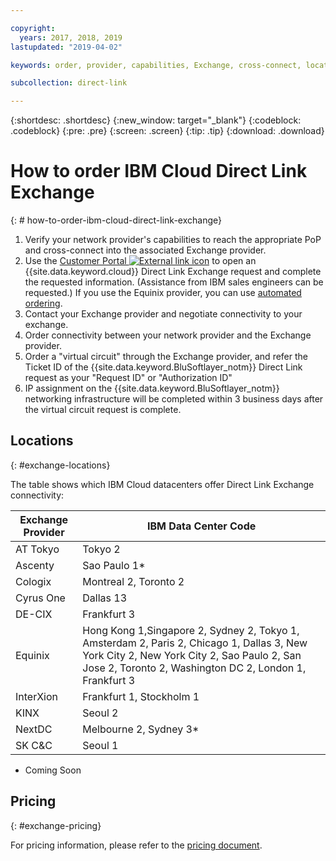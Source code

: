 ```yaml
---

copyright:
  years: 2017, 2018, 2019
lastupdated: "2019-04-02"

keywords: order, provider, capabilities, Exchange, cross-connect, locations, PoP, datacenter, data, center, pricing

subcollection: direct-link

---
```


{:shortdesc: .shortdesc}
{:new_window: target="_blank"}
{:codeblock: .codeblock}
{:pre: .pre}
{:screen: .screen}
{:tip: .tip}
{:download: .download}

# How to order IBM Cloud Direct Link Exchange
{: # how-to-order-ibm-cloud-direct-link-exchange}

1. Verify your network provider's capabilities to reach the appropriate PoP and cross-connect into the associated Exchange provider.
2. Use the [Customer Portal ![External link icon](../../icons/launch-glyph.svg "External link icon")](https://control.softlayer.com/) to open an {{site.data.keyword.cloud}} Direct Link Exchange request and complete the requested information. (Assistance from IBM sales engineers can be requested.) If you use the Equinix provider, you can use [automated ordering](/docs/infrastructure/direct-link?topic=direct-link-provisioning-ibm-cloud-direct-link-exchange-for-equinix).
3. Contact your Exchange provider and negotiate connectivity to your exchange.
4. Order connectivity between your network provider and the Exchange provider.
5. Order a "virtual circuit" through the Exchange provider, and refer the Ticket ID of the {{site.data.keyword.BluSoftlayer_notm}} Direct Link request as your "Request ID" or "Authorization ID"
6. IP assignment on the {{site.data.keyword.BluSoftlayer_notm}} networking infrastructure will be completed within 3 business days after the virtual circuit request is complete.
 
## Locations
{: #exchange-locations}
 
 The table shows which IBM Cloud datacenters offer Direct Link Exchange connectivity:
 
| Exchange Provider	| IBM Data Center Code |
|-------------|-----------------------|
| AT Tokyo | Tokyo 2 |
| Ascenty | Sao Paulo 1* |
| Cologix | Montreal 2, Toronto 2 |
| Cyrus One | Dallas 13 |
| DE-CIX | Frankfurt 3 |
| Equinix | Hong Kong 1,Singapore 2, Sydney 2, Tokyo 1, Amsterdam 2, Paris 2, Chicago 1, Dallas 3, New York City 2, New York City 2, Sao Paulo 2, San Jose 2, Toronto 2, Washington DC 2, London 1, Frankfurt 3 |							
| InterXion | Frankfurt 1, Stockholm 1 |
| KINX	| Seoul 2 |
| NextDC | Melbourne 2, Sydney 3* |
| SK C&C | Seoul 1 |

* Coming Soon

## Pricing
{: #exchange-pricing}

For pricing information, please refer to the [pricing document](/docs/infrastructure/direct-link?topic=direct-link-pricing-for-ibm-cloud-direct-link#pricing-for-direct-link-exchange).
